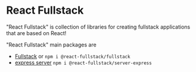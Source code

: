 # React Fullstack

"React Fullstack" is collection of libraries for creating fullstack applications that are based on React!

"React Fullstack" main packages are
 - [Fullstack](packages/fullstack) or `npm i @react-fullstack/fullstack`
 - [express server](packages/server-express) `npm i @react-fullstack/server-express`
